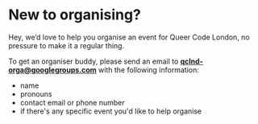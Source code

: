# New to organising?
Hey, we’d love to help you organise an event for Queer Code London, no pressure to make it a regular thing.

To get an organiser buddy, please send an email to **qclnd-orga@googlegroups.com** with the following information:

- name
- pronouns
- contact email or phone number
- if there's any specific event you'd like to help organise
